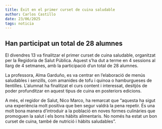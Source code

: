 ```yaml
---
title: Èxit en el primer curset de cuina saludable
author: Carlos Castillo
date: 23/06/2025
tags: noticia
---
```


## Han participat un total de 28 alumnes

El divendres 13 va finalitzar el primer curset de cuina saludable, organitzat per la Regidoria de Salut Pública. Aquest s’ha dut a terme en 4 sessions al llarg de 4 setmanes, amb la participació d’un total de 28 alumnes.

La professora, Alma Garduño, es va centrar en l’elaboració de menús saludables i senzills, com amanides de tofu i quinoa o hamburgueses de llentilles. L’alumnat ha finalitzat el curs content i interessat, desitjós de poder profunditzar en aquest tipus de cuina en posteriors edicions.

A més, el regidor de Salut, Nico Marco, ha remarcat que “aquesta ha sigut una experiència molt positiva que ben segur valdrà la pena repetir. És una molt bona manera d’introduir a la població en noves formes culinàries que promoguen la salut i els bons hàbits alimentaris. No només ha estat un bon curset de cuina, també de nutrició i hàbits saludables”.